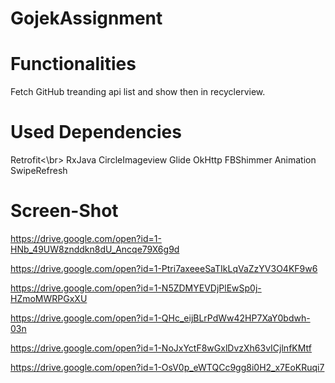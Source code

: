 # GojekAssignment

# Functionalities

Fetch GitHub treanding api list and show then in recyclerview.

# Used Dependencies

Retrofit<\br>
RxJava
CircleImageview
Glide
OkHttp
FBShimmer Animation
SwipeRefresh

# Screen-Shot

https://drive.google.com/open?id=1-HNb_49UW8znddkn8dU_Ancqe79X6g9d

https://drive.google.com/open?id=1-Ptri7axeeeSaTIkLqVaZzYV3O4KF9w6

https://drive.google.com/open?id=1-N5ZDMYEVDjPlEwSp0j-HZmoMWRPGxXU

https://drive.google.com/open?id=1-QHc_eijBLrPdWw42HP7XaY0bdwh-03n

https://drive.google.com/open?id=1-NoJxYctF8wGxlDvzXh63vICjlnfKMtf

https://drive.google.com/open?id=1-OsV0p_eWTQCc9gg8i0H2_x7EoKRuqi7
